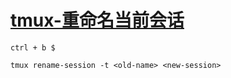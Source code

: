
# [tmux-重命名当前会话](../index/tmux.md#tmux-重命名当前会话)

```
ctrl + b $

tmux rename-session -t <old-name> <new-session>
```

